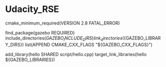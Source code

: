 # Udacity_RSE

cmake_minimum_required(VERSION 2.8 FATAL_ERROR)

find_package(gazebo REQUIRED)
include_directories(${GAZEBO_INCLUDE_DIRS})
link_directories(${GAZEBO_LIBRARY_DIRS})
list(APPEND CMAKE_CXX_FLAGS "${GAZEBO_CXX_FLAGS}")

add_library(hello SHARED script/hello.cpp)
target_link_libraries(hello ${GAZEBO_LIBRARIES})
